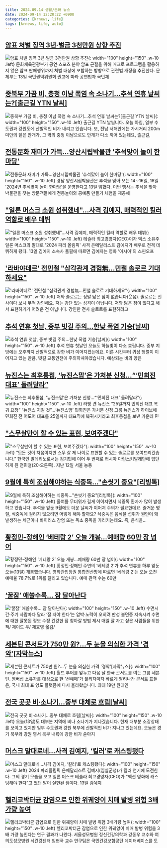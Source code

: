 ```yaml
---
title: 2024.09.14 생활/문화 뉴스
date: 2024-09-14 12:20:22 +0900
categories: [krnews, life]
tags: [krnews, life, auto]
---
```

## [암표 처벌 징역 3년·벌금 3천만원 상향 추진](https://n.news.naver.com/mnews/article/215/0001179579)

![암표 처벌 징역 3년·벌금 3천만원 상향 추진](https://mimgnews.pstatic.net/image/origin/215/2024/09/13/1179579.jpg?type=nf220_150){: width="100" height="150" .w-10 .left}
문화체육관광부가 공연·스포츠 분야 암표 근절을 위해 매크로 프로그램을 활용하지 않은 암표 판매행위까지 처벌 대상에 포함하는 방향으로 관련법 개정을 추진한다. 문체부는 13일 국민권익위원회 권고에 따라 공연법과 국민체

## [중북부 가끔 비, 충청 이남 폭염 속 소나기...추석 연휴 날씨는?[출근길 YTN 날씨]](https://n.news.naver.com/mnews/article/052/0002087042)

![중북부 가끔 비, 충청 이남 폭염 속 소나기...추석 연휴 날씨는?[출근길 YTN 날씨]](https://mimgnews.pstatic.net/image/origin/052/2024/09/13/2087042.jpg?type=nf220_150){: width="100" height="150" .w-10 .left}
출근길 YTN 날씹니다. 오늘 아침, 일부 수도권과 강원도에 산발적인 비가 내리고 있습니다. 또, 전남 서해안에는 가시거리 200m 미만의 짙은 안개가, 그 밖의 충청 이남으로도 안개가 다소 끼어 있는데요, 출근길,

## [전통문화 재미가 가득…양산시립박물관 '추석맞이 놀이 한마당'](https://n.news.naver.com/mnews/article/001/0014929980)

![전통문화 재미가 가득…양산시립박물관 '추석맞이 놀이 한마당'](https://mimgnews.pstatic.net/image/origin/001/2024/09/13/14929980.jpg?type=nf220_150){: width="100" height="150" .w-10 .left}
경남 양산시립박물관은 추석을 맞아 오는 14∼16일, 18일 '2024년 추석맞이 놀이 한마당'을 운영한다고 13일 밝혔다. 이번 행사는 추석을 맞아 박물관을 찾는 방문객들에게 전통놀이와 공예품 만들기 체험을 제공해

## ["일론 머스크 소원 성취했네"…사격 김예지, 매력적인 킬러 역할로 배우 데뷔](https://n.news.naver.com/mnews/article/029/0002902519)

!["일론 머스크 소원 성취했네"…사격 김예지, 매력적인 킬러 역할로 배우 데뷔](https://mimgnews.pstatic.net/image/origin/029/2024/09/14/2902519.jpg?type=nf220_150){: width="100" height="150" .w-10 .left}
테슬라 최고경영자(CEO)이자 엑스 소유주 일론 머스크의 말대로 '2024 파리 올림픽' 사격 은메달리스트 김예지가 배우로 전격 데뷔하게 됐다. 13일 김예지 소속사 플필에 따르면 김예지는 영화 '아시아'의 스핀오프

## ['라바야데르' 전민철 "삼각관계 경험無…민철 솔로르 기대하세요"](https://n.news.naver.com/mnews/article/421/0007789750)

!['라바야데르' 전민철 "삼각관계 경험無…민철 솔로르 기대하세요"](https://mimgnews.pstatic.net/image/origin/421/2024/09/13/7789750.jpg?type=nf220_150){: width="100" height="150" .w-10 .left}
저와 솔로르는 정말 닮은 점이 없습니다(웃음). 솔로르는 전사이다 보니 무척 강인해요. 저는 강단 있는 성격이 아닙니다. 저와 닮은 점이 없다고 해서 표현하기가 어려운 건 아닙니다. 강인한 전사 솔로르를 표현하려고

## [추석 연휴 첫날, 중부 빗길 주의...한낮 폭염 기승[날씨]](https://n.news.naver.com/mnews/article/052/0002087526)

![추석 연휴 첫날, 중부 빗길 주의...한낮 폭염 기승[날씨]](https://mimgnews.pstatic.net/image/origin/052/2024/09/14/2087526.jpg?type=nf220_150){: width="100" height="150" .w-10 .left}
추석 연휴 첫날인 오늘도 하늘빛이 다소 흐립니다. 중부 지방에는 오후까지 산발적으로 강한 비가 이어지겠는데요. 이른 시간부터 귀성 행렬이 이어지고 있는 만큼, 빗길 교통안전에 주의하셔야겠습니다. 예상되는 비의 양은

## [뉴진스는 최후통첩, ‘뉴진스맘’은 가처분 신청…“‘민희진 대표’ 돌려달라”](https://n.news.naver.com/mnews/article/022/0003968669)

![뉴진스는 최후통첩, ‘뉴진스맘’은 가처분 신청…“‘민희진 대표’ 돌려달라”](https://mimgnews.pstatic.net/image/origin/022/2024/09/13/3968669.jpg?type=nf220_150){: width="100" height="150" .w-10 .left}
라방 켠 뉴진스 “25일까지 민희진 대표 복귀 요청” “뉴진스 지킬 것”…‘뉴진스맘’ 민희진은 가처분 신청 그룹 뉴진스가 하이브에 민희진 전 어도어 대표를 25일까지 대표직에 복귀시키라고 최후통첩을 보낸 가운데 민

## ["스무살만이 할 수 있는 표현, 보여주겠다"](https://n.news.naver.com/mnews/article/015/0005033774)

!["스무살만이 할 수 있는 표현, 보여주겠다"](https://mimgnews.pstatic.net/image/origin/015/2024/09/13/5033774.jpg?type=nf220_150){: width="100" height="150" .w-10 .left}
“모든 것이 처음이지만 스무 살 제 나이로 표현할 수 있는 솔로르를 보여드리겠습니다.” 한국인 발레리노로서는 김기민에 이어 두 번째로 러시아 마린스키발레단에 입단하게 된 전민철(20·오른쪽). 지난 12일 서울 능동

## [9월에 특히 조심해야하는 식중독…"손씻기 중요"[리빙톡]](https://n.news.naver.com/mnews/article/001/0014932127)

![9월에 특히 조심해야하는 식중독…"손씻기 중요"[리빙톡]](https://mimgnews.pstatic.net/image/origin/001/2024/09/14/14932127.jpg?type=nf220_150){: width="100" height="150" .w-10 .left}
올여름 무더위가 길게 이어지면서 식중독 환자가 많이 발생하고 있습니다. 추석을 앞둔 9월에도 더운 날씨가 이어져 주의가 필요한데요. 즐거운 명절, 식중독에 걸리지 않으려면 어떻게 해야 할까요? 식중독은 음식물 섭취가 원인이 돼 발생하는 세균이나 바이러스 감염 또는 독소 중독을 가리키는데요. 즉, 음식을...

## [황정민-정해인 ‘베테랑 2’ 오늘 개봉…예매량 60만 장 넘어](https://n.news.naver.com/mnews/article/056/0011800457)

![황정민-정해인 ‘베테랑 2’ 오늘 개봉…예매량 60만 장 넘어](https://mimgnews.pstatic.net/image/origin/056/2024/09/13/11800457.jpg?type=nf220_150){: width="100" height="150" .w-10 .left}
황정민·정해인 주연의 ‘베테랑 2’가 추석 연휴를 하루 앞둔 오늘(13일) 개봉했습니다. 영화관입장권 통합전산망에 따르면 ‘베테랑 2’는 오늘 오전 예매율 78.7%로 1위를 달리고 있습니다. 예매 관객 수는 60만

## [‘꿀잠’ 애쓸수록… 잠 달아난다](https://n.news.naver.com/mnews/article/022/0003968756)

![‘꿀잠’ 애쓸수록… 잠 달아난다](https://mimgnews.pstatic.net/image/origin/022/2024/09/14/3968756.jpg?type=nf220_150){: width="100" height="150" .w-10 .left}
수면시간·주기 사람마다 달라 ‘잘 자야 한다’는 압박·노력이 오히려 만성 불면증 지속시켜 수면에 대한 잘못된 정보 수정 건강한 잠 찾아갈 방법 제시 매일 잘 자고 싶은 사람들을 위한 책/ 제이드 우/ 제효영 옮김/

## [세븐틴 콘서트가 750만 원?...두 눈을 의심한 가격 '경악'[자막뉴스]](https://n.news.naver.com/mnews/article/052/0002087372)

![세븐틴 콘서트가 750만 원?...두 눈을 의심한 가격 '경악'[자막뉴스]](https://mimgnews.pstatic.net/image/origin/052/2024/09/13/2087372.jpg?type=nf220_150){: width="100" height="150" .w-10 .left}
월드 투어를 앞두고 다음 달 한국 콘서트를 여는 그룹 세븐틴. 멤버십 소유자를 대상으로 한 '선예매'가 풀리자마자 빠르게 팔려나간 콘서트 표들은, 국내 최대 표 양도 플랫폼에 다시 올라왔습니다. 최대 19만 원대인

## [전국 곳곳 비·소나기…중부 대체로 흐림[날씨]](https://n.news.naver.com/mnews/article/055/0001189913)

![전국 곳곳 비·소나기…중부 대체로 흐림[날씨]](https://mimgnews.pstatic.net/image/origin/055/2024/09/13/1189913.jpg?type=nf220_150){: width="100" height="150" .w-10 .left}
오늘(13일)도 대부분 지역에 비나 소나기가 지나겠습니다. 현재 대부분 소강상태를 보이고 있지만 일부 수도권과 강원 북부에 산발적인 비가 지나고 있는데요. 오늘은 경기 북부와 강원 영서 북부 내륙에 강한 비가 쏟아지

## [머스크 말대로네…사격 김예지, ‘킬러’로 캐스팅됐다](https://n.news.naver.com/mnews/article/016/0002363076)

![머스크 말대로네…사격 김예지, ‘킬러’로 캐스팅됐다](https://mimgnews.pstatic.net/image/origin/016/2024/09/14/2363076.jpg?type=nf220_150){: width="100" height="150" .w-10 .left}
2024 파리올림픽 은메달리스트 김예지(임실군청)가 킬러 연기에 도전한다. 그의 경기 모습을 보고 일론 머스크 테슬라 최고경영자(CEO)가 "액션 영화에 캐스팅해야 한다"고 했던 말이 실현된 셈이다. 13일 김예지

## [헬리코박터균 감염으로 인한 위궤양이 치매 발병 위험 3배가량 높여](https://n.news.naver.com/mnews/article/022/0003968716)

![헬리코박터균 감염으로 인한 위궤양이 치매 발병 위험 3배가량 높여](https://mimgnews.pstatic.net/image/origin/022/2024/09/13/3968716.jpg?type=nf220_150){: width="100" height="150" .w-10 .left}
헬리코박터균 감염으로 인한 위궤양이 치매 발병 위험을 3배 가량 높인다는 연구 결과가 나왔다. 서울성모병원 정신건강의학과 강동우 교수와 여의도성모병원 뇌건강센터 임현국 교수 연구팀은 국민건강보험공단 데이터베이스를 토

